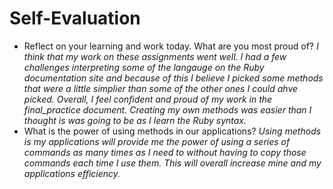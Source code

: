 # Self-Evaluation

- Reflect on your learning and work today. What are you most proud of?
  *I think that my work on these assignments went well.  I had a few challenges interpreting some of the langauge on the Ruby documentation site and because of this I believe I picked some methods that were a little simplier than some of the other ones I could ahve picked.  Overall, I feel confident and proud of my work in the final_practice document.  Creating my own methods was easier than I thought is was going to be as I learn the Ruby syntax.*
- What is the power of using methods in our applications?
  *Using methods is my applications will provide me the power of using a series of commands as many times as I need to without having to copy those commands each time I use them.  This will overall increase mine and my applications efficiency.*